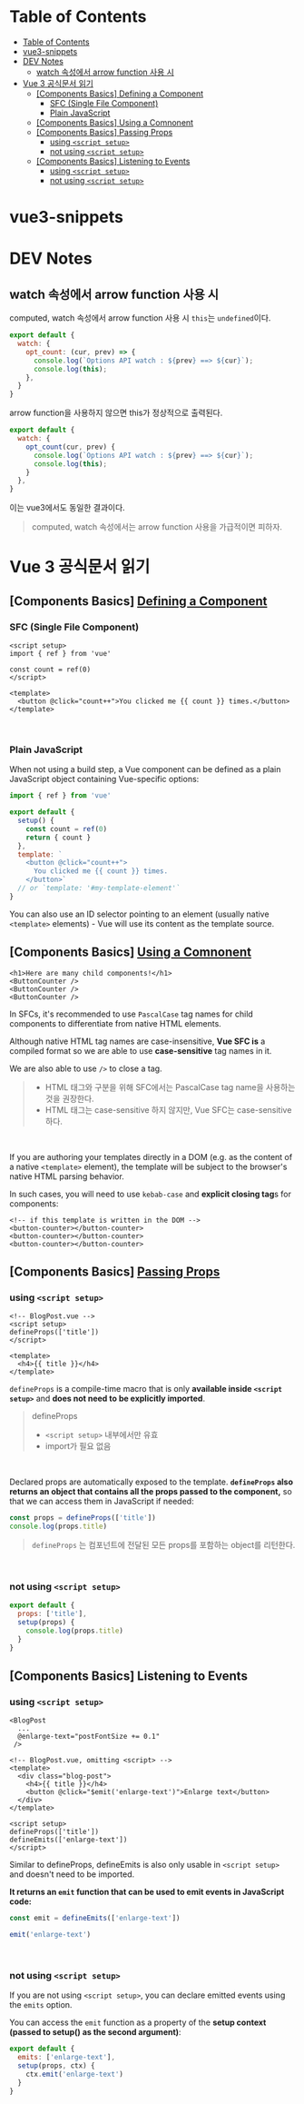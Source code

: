 # Table of Contents
- [Table of Contents](#table-of-contents)
- [vue3-snippets](#vue3-snippets)
- [DEV Notes](#dev-notes)
  - [watch 속성에서 arrow function 사용 시](#watch-속성에서-arrow-function-사용-시)
- [Vue 3 공식문서 읽기](#vue-3-공식문서-읽기)
  - [[Components Basics] Defining a Component](#components-basics-defining-a-component)
    - [SFC (Single File Component)](#sfc-single-file-component)
    - [Plain JavaScript](#plain-javascript)
  - [[Components Basics] Using a Comnonent](#components-basics-using-a-comnonent)
  - [[Components Basics] Passing Props](#components-basics-passing-props)
    - [using `<script setup>`](#using-script-setup)
    - [not using `<script setup>`](#not-using-script-setup)
  - [[Components Basics] Listening to Events](#components-basics-listening-to-events)
    - [using `<script setup>`](#using-script-setup-1)
    - [not using `<script setup>`](#not-using-script-setup-1)
# vue3-snippets

# DEV Notes
## watch 속성에서 arrow function 사용 시
computed, watch 속성에서 arrow function 사용 시 `this`는 `undefined`이다.
```js
export default {
  watch: {
    opt_count: (cur, prev) => {
      console.log(`Options API watch : ${prev} ==> ${cur}`);
      console.log(this);
    },
  }
}
```

arrow function을 사용하지 않으면 this가 정상적으로 출력된다.
```js
export default {
  watch: {
    opt_count(cur, prev) {
      console.log(`Options API watch : ${prev} ==> ${cur}`);
      console.log(this);
    }		
  },
}
```
이는 vue3에서도 동일한 결과이다.

> computed, watch 속성에서는 arrow function 사용을 가급적이면 피하자.


# Vue 3 공식문서 읽기
## [Components Basics] [Defining a Component](https://vuejs.org/guide/essentials/component-basics.html#defining-a-component)

### SFC (Single File Component)
```vue
<script setup>
import { ref } from 'vue'

const count = ref(0)
</script>

<template>
  <button @click="count++">You clicked me {{ count }} times.</button>
</template>
```

<br>

### Plain JavaScript

When not using a build step, a Vue component can be defined as a plain JavaScript object containing Vue-specific options:

```js
import { ref } from 'vue'

export default {
  setup() {
    const count = ref(0)
    return { count }
  },
  template: `
    <button @click="count++">
      You clicked me {{ count }} times.
    </button>`
  // or `template: '#my-template-element'`
}
```

You can also use an ID selector pointing to an element (usually native `<template>` elements) - Vue will use its content as the template source.

## [Components Basics] [Using a Comnonent](https://vuejs.org/guide/essentials/component-basics.html#using-a-component)

```vue
<h1>Here are many child components!</h1>
<ButtonCounter />
<ButtonCounter />
<ButtonCounter />
```

In SFCs, it's recommended to use `PascalCase` tag names for child components to differentiate from native HTML elements. 

Although native HTML tag names are case-insensitive, **Vue SFC is** a compiled format so we are able to use **case-sensitive** tag names in it. 

We are also able to use `/>` to close a tag.

> - HTML 태그와 구분을 위해 SFC에서는 PascalCase tag name을 사용하는 것을 권장한다.
> - HTML 태그는 case-sensitive 하지 않지만, Vue SFC는 case-sensitive하다.

<br>


If you are authoring your templates directly in a DOM (e.g. as the content of a native `<template>` element), the template will be subject to the browser's native HTML parsing behavior.

In such cases, you will need to use `kebab-case` and **explicit closing tag**s for components:

```vue
<!-- if this template is written in the DOM -->
<button-counter></button-counter>
<button-counter></button-counter>
<button-counter></button-counter>
```

## [Components Basics] [Passing Props](https://vuejs.org/guide/essentials/component-basics.html#passing-props)

### using `<script setup>`

```vue
<!-- BlogPost.vue -->
<script setup>
defineProps(['title'])
</script>

<template>
  <h4>{{ title }}</h4>
</template>
```

`defineProps` is a compile-time macro that is only **available inside `<script setup>`** and **does not need to be explicitly imported**.

> defineProps
> - `<script setup>` 내부에서만 유효
> - import가 필요 없음

<br>

Declared props are automatically exposed to the template. **`defineProps` also returns an object that contains all the props passed to the component,** so that we can access them in JavaScript if needed:

```js
const props = defineProps(['title'])
console.log(props.title)
```

> `defineProps` 는 컴포넌트에 전달된 모든 props를 포함하는 object를 리턴한다.

<br>

### not using `<script setup>`
```js
export default {
  props: ['title'],
  setup(props) {
    console.log(props.title)
  }
}
```

## [Components Basics] Listening to Events

### using `<script setup>`

```vue
<BlogPost
  ...
  @enlarge-text="postFontSize += 0.1"
 />
```

```vue
<!-- BlogPost.vue, omitting <script> -->
<template>
  <div class="blog-post">
    <h4>{{ title }}</h4>
    <button @click="$emit('enlarge-text')">Enlarge text</button>
  </div>
</template>

<script setup>
defineProps(['title'])
defineEmits(['enlarge-text'])
</script>
```

Similar to defineProps, defineEmits is also only usable in `<script setup>` and doesn't need to be imported. 

**It returns an `emit` function that can be used to emit events in JavaScript code:**

```js
const emit = defineEmits(['enlarge-text'])

emit('enlarge-text')
```

<br>

### not using `<script setup>`

If you are not using `<script setup>`, you can declare emitted events using the `emits` option. 

You can access the `emit` function as a property of the **setup context (passed to setup() as the second argument)**:


```js
export default {
  emits: ['enlarge-text'],
  setup(props, ctx) {
    ctx.emit('enlarge-text')
  }
}
```